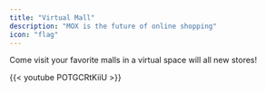 ```yaml
---
title: "Virtual Mall"
description: "MOX is the future of online shopping"
icon: "flag"
---
```

Come visit your favorite malls in a virtual space will all new stores!

{{< youtube POTGCRtKiiU >}}
